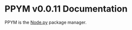 # PPYM v0.0.11 Documentation

PPYM is the [Node.py] package manager.

  [Node.py]: https://github.com/nodepy/nodepy
